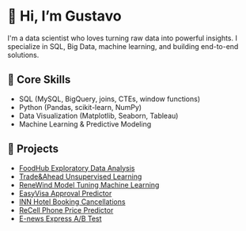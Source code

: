 # 👋 Hi, I’m Gustavo
I'm a data scientist who loves turning raw data into powerful insights. I specialize in SQL, Big Data, machine learning, and building end-to-end solutions.

## 🧠 Core Skills
- SQL (MySQL, BigQuery, joins, CTEs, window functions)
- Python (Pandas, scikit-learn, NumPy)
- Data Visualization (Matplotlib, Seaborn, Tableau)
- Machine Learning & Predictive Modeling

## 📁 Projects
- [FoodHub Exploratory Data Analysis](https://github.com/gustavopereda/FoodHub-Order-Analysis)
- [Trade&Ahead Unsupervised Learning](https://github.com/gustavopereda/Trade-Ahead-UnsupervisedLearning/tree/main) 
- [ReneWind Model Tuning Machine Learning](https://github.com/gustavopereda/WindTurbine-Maintenance-ML)
- [EasyVisa Approval Predictor](https://github.com/gustavopereda/EasyVisa-Approval-Predictor)
- [INN Hotel Booking Cancellations](https://github.com/gustavopereda/INNNHotels-SupervisedLearning)
- [ReCell Phone Price Predictor](https://github.com/gustavopereda/Trade-Ahead-UnsupervisedLearning)
- [E-news Express A/B Test](https://github.com/gustavopereda/ENews-A-B-Test)

<!--
**gustavopereda/gustavopereda** is a ✨ _special_ ✨ repository because its `README.md` (this file) appears on your GitHub profile.

Here are some ideas to get you started:

- 🔭 I’m currently working on ...
- 🌱 I’m currently learning ...
- 👯 I’m looking to collaborate on ...
- 🤔 I’m looking for help with ...
- 💬 Ask me about ...
- 📫 How to reach me: ...
- 😄 Pronouns: ...
- ⚡ Fun fact: ...
-->
